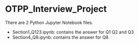 # OTPP_Interview_Project

There are 2 Python Jupyter Notebook files.
- Section1_Q123.ipynb: contains the answer for Q1 Q2 and Q3
- Section4_Q8.ipynb: contains the answer for Q8
